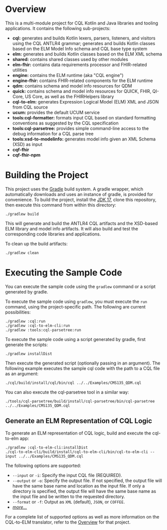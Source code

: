 # Overview

This is a multi-module project for CQL Kotlin and Java libraries and tooling applications.
It contains the following sub-projects:

* **cql:** generates and builds Kotlin lexers, parsers, listeners, and visitors using the CQL ANTLR4 grammar; generates and builds Kotlin classes based on the ELM Model Info schema and CQL base type system
* **elm:** generates and builds Kotlin classes based on the ELM XML schema
* **shared:** contains shared classes used by other modules
* **elm-fhir:** contains data requirements processor and FHIR-related utilities
* **engine:** contains the ELM runtime (aka "CQL engine")
* **engine-fhir:** contains FHIR-related components for the ELM runtime
* **qdm:** contains schema and model info resources for QDM
* **quick:** contains schema and model info resources for QUICK, FHIR, QI-Core, US Core, as well as the FHIRHelpers library
* **cql-to-elm:** generates Expression Logical Model (ELM) XML and JSON from CQL source
* **ucum:** provides the default UCUM service
* **tools:cql-formatter:** formats input CQL based on standard formatting conventions as suggested by the CQL specification
* **tools:cql-parsetree:** provides simple command-line access to the debug information for a CQL parse tree
* **tools:xsd-to-modelinfo:** generates model info given an XML Schema (XSD) as input
* **cqf-fhir**
* **cqf-fhir-npm**

# Building the Project

This project uses the [Gradle](http://www.gradle.org/) build system.  A gradle wrapper, which automatically downloads
and uses an instance of gradle, is provided for convenience.  To build the project, install the [JDK 17](https://adoptium.net/temurin/releases/?version=17), clone this
repository, then execute this command from within this directory:

    ./gradlew build

This will generate and build the ANTLR4 CQL artifacts and the XSD-based ELM library and model info artifacts.
It will also build and test the corresponding code libraries and applications.

To clean up the build artifacts:

    ./gradlew clean

# Executing the Sample Code

You can execute the sample code using the `gradlew` command or a script generated by gradle.

To execute the sample code using `gradlew`, you must execute the `run` command, using the project-specific
path.  The following are current possibilities:

    ./gradlew :cql:run
    ./gradlew :cql-to-elm-cli:run
    ./gradlew :tools:cql-parsetree:run

To execute the sample code using a script generated by gradle, first generate the scripts:

    ./gradlew installDist

Then execute the generated script (optionally passing in an argument).  The following example executes
the sample cql code with the path to a CQL file as an argument:

    ./cql/build/install/cql/bin/cql ../../Examples/CMS135_QDM.cql

You can also execute the cql-parsetree tool in a similar way:

    ./tools/cql-parsetree/build/install/cql-parsetree/bin/cql-parsetree ../../Examples/CMS135_QDM.cql

## Generate an ELM Representation of CQL Logic

To generate an ELM representation of CQL logic, build and execute the cql-to-elm app:

    ./gradlew :cql-to-elm-cli:installDist
    ./cql-to-elm-cli/build/install/cql-to-elm-cli/bin/cql-to-elm-cli --input ../../Examples/CMS135_QDM.cql

The following options are supported:

* `--input` or `-i`: Specify the input CQL file (REQUIRED).
* `--output` or `-o`: Specify the output file.  If not specified, the output file will have the
  same base name and location as the input file.  If only a directory is specified, the output
  file will have the same base name as the input file and be written to the requested directory.
* `--format` or `-f`: Output as `XML` (default), `JSON`, or `COFFEE`.
* _[more...](cql-to-elm/OVERVIEW.md)_

For a complete list of supported options as well as more information on the CQL-to-ELM translator, refer to the [Overview](cql-to-elm/OVERVIEW.md) for that project.
